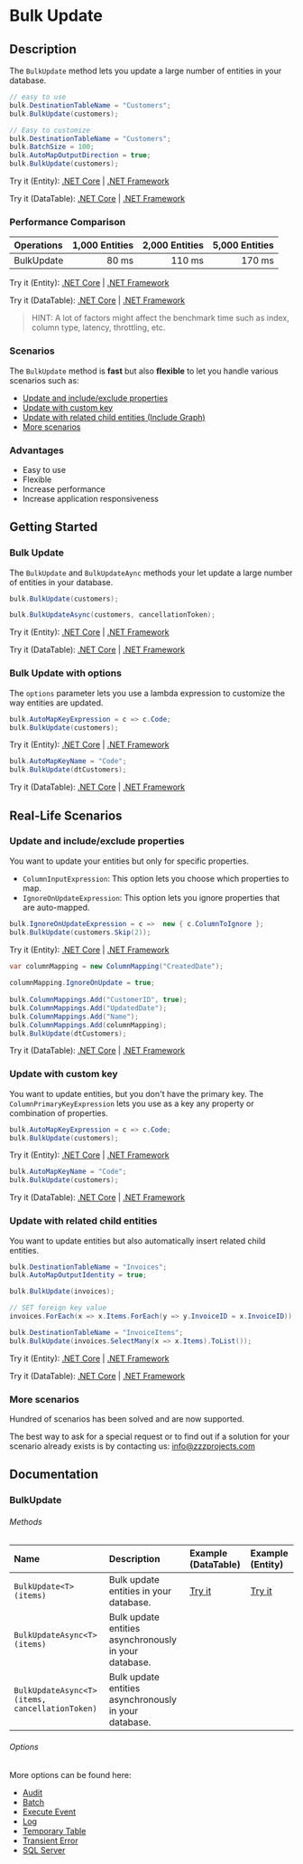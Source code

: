 # Bulk Update

## Description

The `BulkUpdate` method lets you update a large number of entities in your database.

```csharp
// easy to use
bulk.DestinationTableName = "Customers";
bulk.BulkUpdate(customers);

// Easy to customize
bulk.DestinationTableName = "Customers";
bulk.BatchSize = 100;
bulk.AutoMapOutputDirection = true;
bulk.BulkUpdate(customers);
```
Try it (Entity): [.NET Core](https://dotnetfiddle.net/wb27aq) | [.NET Framework](https://dotnetfiddle.net/xKlMEt)

Try it (DataTable): [.NET Core](https://dotnetfiddle.net/c7BnUf) | [.NET Framework](https://dotnetfiddle.net/p2YC2w)

### Performance Comparison

| Operations      | 1,000 Entities | 2,000 Entities | 5,000 Entities |
| :-------------- | -------------: | -------------: | -------------: |
| BulkUpdate      | 80 ms          | 110 ms         | 170 ms         |

Try it (Entity): [.NET Core](https://dotnetfiddle.net/oMKCNi) | [.NET Framework](https://dotnetfiddle.net/tf8sSi)

Try it (DataTable): [.NET Core](https://dotnetfiddle.net/ysHTZC) | [.NET Framework](https://dotnetfiddle.net/j6bFmr) 

> HINT: A lot of factors might affect the benchmark time such as index, column type, latency, throttling, etc.

### Scenarios
The `BulkUpdate` method is **fast** but also **flexible** to let you handle various scenarios such as:

- [Update and include/exclude properties](#update-and-includeexclude-properties)
- [Update with custom key](#update-with-custom-key)
- [Update with related child entities (Include Graph)](#update-with-related-child-entities-include-graph)
- [More scenarios](#more-scenarios)

### Advantages
- Easy to use
- Flexible
- Increase performance
- Increase application responsiveness

## Getting Started

### Bulk Update
The `BulkUpdate` and `BulkUpdateAync` methods your let update a large number of entities in your database.

```csharp
bulk.BulkUpdate(customers);

bulk.BulkUpdateAsync(customers, cancellationToken);
```
Try it (Entity): [.NET Core](https://dotnetfiddle.net/W9WVYo) | [.NET Framework](https://dotnetfiddle.net/kK4qnb)

Try it (DataTable): [.NET Core](https://dotnetfiddle.net/i3bNtJ) | [.NET Framework](https://dotnetfiddle.net/COCXD4) 

### Bulk Update with options
The `options` parameter lets you use a lambda expression to customize the way entities are updated.

```csharp
bulk.AutoMapKeyExpression = c => c.Code;
bulk.BulkUpdate(customers);
```
Try it (Entity): [.NET Core](https://dotnetfiddle.net/dQFSLp) | [.NET Framework](https://dotnetfiddle.net/16kWmc)

```csharp
bulk.AutoMapKeyName = "Code";
bulk.BulkUpdate(dtCustomers);
```
Try it (DataTable): [.NET Core](https://dotnetfiddle.net/pnJO5o) | [.NET Framework](https://dotnetfiddle.net/uWRH6Y)  

## Real-Life Scenarios

### Update and include/exclude properties
You want to update your entities but only for specific properties.

- `ColumnInputExpression`: This option lets you choose which properties to map.
- `IgnoreOnUpdateExpression`: This option lets you ignore properties that are auto-mapped.

```csharp
bulk.IgnoreOnUpdateExpression = c =>  new { c.ColumnToIgnore };
bulk.BulkUpdate(customers.Skip(2));
```
Try it (Entity): [.NET Core](https://dotnetfiddle.net/1xQIi0) | [.NET Framework](https://dotnetfiddle.net/3z531u)

```csharp
var columnMapping = new ColumnMapping("CreatedDate");
                
columnMapping.IgnoreOnUpdate = true;
                    
bulk.ColumnMappings.Add("CustomerID", true);
bulk.ColumnMappings.Add("UpdatedDate");
bulk.ColumnMappings.Add("Name");
bulk.ColumnMappings.Add(columnMapping);
bulk.BulkUpdate(dtCustomers);
```
Try it (DataTable): [.NET Core](https://dotnetfiddle.net/jaLz3N) | [.NET Framework](https://dotnetfiddle.net/EyAtSE) 

### Update with custom key
You want to update entities, but you don't have the primary key. The `ColumnPrimaryKeyExpression` lets you use as a key any property or combination of properties.

```csharp
bulk.AutoMapKeyExpression = c => c.Code;
bulk.BulkUpdate(customers);
```
Try it (Entity): [.NET Core](https://dotnetfiddle.net/lTddOf) | [.NET Framework](https://dotnetfiddle.net/BEL4Ny)

```csharp
bulk.AutoMapKeyName = "Code";
bulk.BulkUpdate(customers);
```
Try it (DataTable): [.NET Core](https://dotnetfiddle.net/krjsbY) | [.NET Framework](https://dotnetfiddle.net/wJJM5T) 

### Update with related child entities
You want to update entities but also automatically insert related child entities.

```csharp
bulk.DestinationTableName = "Invoices";
bulk.AutoMapOutputIdentity = true;

bulk.BulkUpdate(invoices);

// SET foreign key value            
invoices.ForEach(x => x.Items.ForEach(y => y.InvoiceID = x.InvoiceID));

bulk.DestinationTableName = "InvoiceItems"; 
bulk.BulkUpdate(invoices.SelectMany(x => x.Items).ToList());
```
Try it (Entity): [.NET Core](https://dotnetfiddle.net/vycI3d) | [.NET Framework](https://dotnetfiddle.net/eEmCu1)

Try it (DataTable): [.NET Core](https://dotnetfiddle.net/p3F8cB) | [.NET Framework](https://dotnetfiddle.net/8C7est) 

### More scenarios
Hundred of scenarios has been solved and are now supported.

The best way to ask for a special request or to find out if a solution for your scenario already exists is by contacting us:
info@zzzprojects.com

## Documentation

### BulkUpdate

###### Methods

| Name | Description | Example (DataTable) | Example (Entity) |
| :--- | :---------- | :------ | :------ |
| `BulkUpdate<T>(items)` | Bulk update entities in your database. | [Try it](https://dotnetfiddle.net/jFMKu1) | [Try it](https://dotnetfiddle.net/fuv4IV) |
| `BulkUpdateAsync<T>(items)` | Bulk update entities asynchronously in your database. | |
| `BulkUpdateAsync<T>(items, cancellationToken)` | Bulk update entities asynchronously in your database. | |

###### Options
More options can be found here:

- [Audit](https://bulk-operations.net/audit)
- [Batch](https://bulk-operations.net/batch)
- [Execute Event](https://bulk-operations.net/execute-event)
- [Log](https://bulk-operations.net/log)
- [Temporary Table](https://bulk-operations.net/temporary-table)
- [Transient Error](https://bulk-operations.net/transient-error)
- [SQL Server](https://bulk-operations.net/sql-server)

